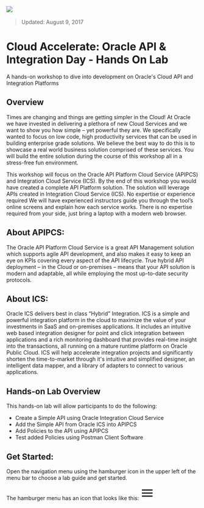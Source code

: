 ![](https://cloudaccelerate.github.io/TTC-CommonContent/images/ttc-logo.png) 
> Updated: August 9, 2017

# Cloud Accelerate: Oracle API & Integration Day - Hands On Lab
A hands-on workshop to dive into development on Oracle's Cloud API and Integration Platforms

## Overview
Times are changing and things are getting simpler in the Cloud! At Oracle we have invested in delivering a plethora of new Cloud Services and we want to show you how simple – yet powerful they are. We specifically wanted to focus on low code, high productivity services that can be used in building enterprise grade solutions. We believe the best way to do this is to showcase a real world business solution comprised of these services. You will build the entire solution during the course of this workshop all in a stress-free fun environment. 

This workshop will focus on the Oracle API Platform Cloud Service (APIPCS) and Integration Cloud Service (ICS).  By the end of this workshop you would have created a complete API Platform solution.  The solution will leverage APIs created in Integration Cloud Service (ICS). No expertise or experience required We will have experienced instructors guide you through the tool’s online screens and explain how each service works. There is no expertise required from your side, just bring a laptop with a modern web browser.

## About APIPCS: 
The Oracle API Platform Cloud Service is a great API Management solution which supports agile API development, and also makes it easy to keep an eye on KPIs covering every aspect of the API lifecycle. True hybrid API deployment – in the Cloud or on-premises – means that your API solution is modern and adaptable, all while employing the most up-to-date security protocols.

## About ICS: 
Oracle ICS delivers best in class “Hybrid” Integration. ICS is a simple and powerful integration platform in the cloud to maximize the value of your investments in SaaS and on-premises applications. It includes an intuitive web based integration designer for point and click integration between applications and a rich monitoring dashboard that provides real-time insight into the transactions, all running on a mature runtime platform on Oracle Public Cloud. ICS will help accelerate integration projects and significantly shorten the time-to-market through it's intuitive and simplified designer, an intelligent data mapper, and a library of adapters to connect to various applications.

## Hands-on Lab Overview
This hands-on lab will allow participants to do the following:
- Create a Simple API using Oracle Integration Cloud Service
- Add the Simple API from Oracle ICS into APIPCS
- Add Policies to the API using APIPCS
- Test added Policies using Postman Client Software

## Get Started: 
Open the navigation menu using the hamburger icon in the upper left of the menu bar to choose a lab guide and get started.

The hamburger menu has an icon that looks like this: <img src="images/menu.svg">

